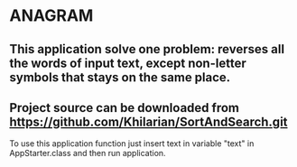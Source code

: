 ANAGRAM
==========
This application solve one problem: reverses all the words of input text,
except non-letter symbols that stays on the same place.
----
Project source can be downloaded from https://github.com/Khilarian/SortAndSearch.git
----

To use this application function just insert text in variable "text" in AppStarter.class
and then run application.

